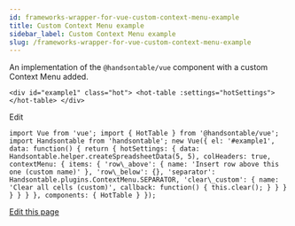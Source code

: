 ```yaml
---
id: frameworks-wrapper-for-vue-custom-context-menu-example
title: Custom Context Menu example
sidebar_label: Custom Context Menu example
slug: /frameworks-wrapper-for-vue-custom-context-menu-example
---
```


An implementation of the `@handsontable/vue` component with a custom Context Menu added.

```
<div id="example1" class="hot"> <hot-table :settings="hotSettings"></hot-table> </div>
```

Edit

```
import Vue from 'vue'; import { HotTable } from '@handsontable/vue'; import Handsontable from 'handsontable'; new Vue({ el: '#example1', data: function() { return { hotSettings: { data: Handsontable.helper.createSpreadsheetData(5, 5), colHeaders: true, contextMenu: { items: { 'row\_above': { name: 'Insert row above this one (custom name)' }, 'row\_below': {}, 'separator': Handsontable.plugins.ContextMenu.SEPARATOR, 'clear\_custom': { name: 'Clear all cells (custom)', callback: function() { this.clear(); } } } } } } }, components: { HotTable } });
```

[Edit this page](https://github.com/handsontable/docs/edit/8.2.0/tutorials/wrapper-for-vue-custom-context-menu-example.html)
